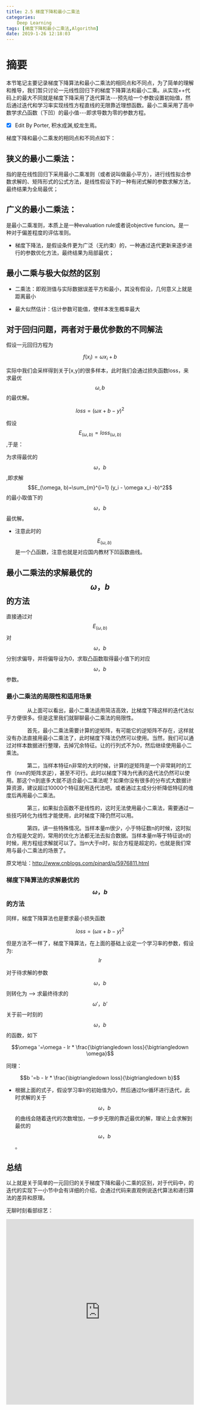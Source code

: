 ```yaml
---
title: 2.5 梯度下降和最小二乘法
categories:      
    Deep Learning    
tags: [梯度下降和最小二乘法,Algorithm]
date: 2019-1-26 12:18:03
---
```


# 摘要

本节笔记主要记录梯度下降算法和最小二乘法的相同点和不同点，为了简单的理解和推导，我们暂只讨论一元线性回归下的梯度下降算法和最小二乘。从实现++代码上的最大不同就是梯度下降采用了迭代算法---预先给一个参数设置初始值，然后通过迭代和学习率实现线性方程直线的无限靠近理想函数。最小二乘采用了高中数学求凸函数（下凹）的最小值---即求导数为零的参数方程。

- [x] Edit By Porter, 积水成渊,蛟龙生焉。 

<!-- more -->

梯度下降和最小二乘发的相同点和不同点如下：

## 狭义的最小二乘法：

指的是在线性回归下采用最小二乘准则（或者说叫做最小平方），进行线性拟合参数求解的、矩阵形式的公式方法，是线性假设下的一种有闭式解的参数求解方法，最终结果为全局最优；

## 广义的最小二乘法：

是最小二乘准则，本质上是一种evaluation rule或者说objective funcion。是一种对于偏差程度的评估准则。

* 梯度下降法，是假设条件更为广泛（无约束）的，一种通过迭代更新来逐步进行的参数优化方法，最终结果为局部最优；

## 最小二乘与极大似然的区别

* 二乘法：即观测值与实际数据误差平方和最小，其没有假设，几何意义上就是距离最小

* 最大似然估计：估计参数可能值，使样本发生概率最大

## 对于回归问题，两者对于最优参数的不同解法

假设一元回归方程为

$$
f(x_i)=\omega x_i +b
$$

实际中我们会采样得到关于[x,y]的很多样本，此时我们会通过损失函数loss，来求最优$$\omega , b$$的最优解。

$$
loss = (\omega x + b -y)^2
$$

假设$$E_(\omega, b)=loss_(\omega, b)$$,于是：

为求得最优的$$\omega ， b$$,即求解$$E_(\omega, b)=\sum_{m}^{i=1} (y_i - \omega x_i -b)^2$$的最小取值下的$$\omega ， b$$最优解。

* 注意此时的$$E_(\omega, b)$$是一个凸函数，注意也就是对应国内教材下凹函数曲线。

## 最小二乘法的求解最优的$$\omega ， b$$的方法

直接通过对$$E_(\omega, b)$$对$$\omega ， b$$分别求偏导，并将偏导设为0，求取凸函数取得最小值下的对应$$\omega ， b$$参数。

### 最小二乘法的局限性和适用场景　　

　　　　从上面可以看出，最小二乘法适用简洁高效，比梯度下降这样的迭代法似乎方便很多。但是这里我们就聊聊最小二乘法的局限性。

　　　　首先，最小二乘法需要计算的逆矩阵，有可能它的逆矩阵不存在，这样就没有办法直接用最小二乘法了，此时梯度下降法仍然可以使用。当然，我们可以通过对样本数据进行整理，去掉冗余特征。让的行列式不为0，然后继续使用最小二乘法。

　　　　第二，当样本特征n非常的大的时候，计算的逆矩阵是一个非常耗时的工作（nxn的矩阵求逆），甚至不可行。此时以梯度下降为代表的迭代法仍然可以使用。那这个n到底多大就不适合最小二乘法呢？如果你没有很多的分布式大数据计算资源，建议超过10000个特征就用迭代法吧。或者通过主成分分析降低特征的维度后再用最小二乘法。

　　　　第三，如果拟合函数不是线性的，这时无法使用最小二乘法，需要通过一些技巧转化为线性才能使用，此时梯度下降仍然可以用。

　　　　第四，讲一些特殊情况。当样本量m很少，小于特征数n的时候，这时拟合方程是欠定的，常用的优化方法都无法去拟合数据。当样本量m等于特征说n的时候，用方程组求解就可以了。当m大于n时，拟合方程是超定的，也就是我们常用与最小二乘法的场景了。

 原文地址：http://www.cnblogs.com/pinard/p/5976811.html

### 梯度下降算法的求解最优的$$\omega ， b$$的方法

同样，梯度下降算法也是要求最小损失函数

$$
loss = (\omega x + b -y)^2
$$

但是方法不一样了，梯度下降算法，在上面的基础上设定一个学习率的参数，假设为:$$lr$$

对于待求解的参数$$\omega ， b$$则转化为 --> 求最终待求的$$\omega ' ， b'$$关于前一时刻的$$\omega ， b$$的函数，如下

$$\omega '=\omega - lr * \frac{\bigtriangledown loss}{\bigtriangledown \omega}$$

同理：

$$b '=b - lr * \frac{\bigtriangledown loss}{\bigtriangledown b}$$

* 根据上面的式子，假设学习率lr的初始值为0，然后通过for循环进行迭代，此时求解的关于$$\omega ， b$$的曲线会随着迭代的次数增加，一步步无限的靠近最优的解，理论上会求解到最优的$$\omega ， b$$。


## 总结

以上就是关于简单的一元回归的关于梯度下降和最小二乘的区别，对于代码中，的迭代的实现下一小节中会有详细的介绍，会通过代码来直观例说迭代算法和递归算法的差异和原理。

无聊时刻看部综艺：

<iframe height=498 width=100% src='http://player.youku.com/embed/XNDAwMjkxOTM4OA==' frameborder=0 'allowfullscreen'></iframe>